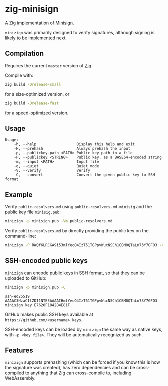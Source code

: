 # zig-minisign

A Zig implementation of [Minisign](https://jedisct1.github.io/minisign/).

`minizign` was primarily designed to verify signatures, although signing is likely to be implemented next.

## Compilation

Requires the current `master` version of [Zig](https://ziglang.org).

Compile with:

```sh
zig build -Drelease-small
```

for a size-optimized version, or

```sh
zig build -Drelease-fast
```

for a speed-optimized version.

## Usage

```text
Usage:
    -h, --help                  Display this help and exit
    -H, --prehash               Always prehash the input
    -p, --publickey-path <PATH> Public key path to a file
    -P, --publickey <STRING>    Public key, as a BASE64-encoded string
    -m, --input <PATH>          Input file
    -q, --quiet                 Quiet mode
    -V, --verify                Verify
    -C, --convert               Convert the given public key to SSH format
```

## Example

Verify `public-resolvers.md` using `public-resolvers.md.minisig` and the public key file `minisig.pub`:

```sh
minizign -p minisign.pub -Vm public-resolvers.md
```

Verify `public-resolvers.md` by directly providing the public key on the command-line:

```sh
minizign -P RWQf6LRCGA9i53mlYecO4IzT51TGPpvWucNSCh1CBM0QTaLn73Y7GFO3 -Vm public-resolvers.md
```

## SSH-encoded public keys

`minizign` can encode public keys in SSH format, so that they can be uploaded to GitHub:

```sh
minizign -p minisign.pub -C
```

```text
ssh-ed25519 AAAAC3NzaC1lZDI1NTE5AAAAIHmlYecO4IzT51TGPpvWucNSCh1CBM0QTaLn73Y7GFO3 minisign key E7620F1842B4E81F
```

GitHub makes public SSH keys available at `https://github.com/<username>.keys`.

SSH-encoded keys can be loaded by `minizign` the same way as native keys, with `-p <key file>`. They will be automatically recognized as such.

## Features

`minizign` supports prehashing (which can be forced if you know this is how the signature was created), has zero dependencies and can be cross-compiled to anything that Zig can cross-compile to, including WebAssembly.
